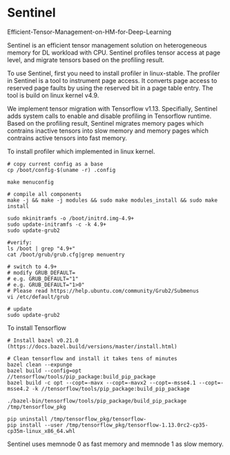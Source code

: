 # Sentinel
Efficient-Tensor-Management-on-HM-for-Deep-Learning

Sentinel is an efficient tensor management solution on heterogeneous memory for DL workload with CPU. Sentinel profiles tensor access at page level, and migrate tensors based on the profiling result.

To use Sentinel, first you need to install profiler in linux-stable. The profiler in Sentinel is a tool to instrument page access. It converts page access to reserved page faults by using the reserved bit in a page table entry. The tool is build on linux kernel v4.9.

We implement tensor migration with Tensorflow v1.13. Specifially, Sentinel adds system calls to enable and disable profiling in Tensorflow runtime. Based on the profiling result, Sentinel migrates memory pages which contrains inactive tensors into slow memory and memory pages which contrains active tensors into fast memory.

To install profiler which implemented in linux kernel.
```
# copy current config as a base
cp /boot/config-$(uname -r) .config

make menuconfig

# compile all components
make -j && make -j modules && sudo make modules_install && sudo make install

sudo mkinitramfs -o /boot/initrd.img-4.9+
sudo update-initramfs -c -k 4.9+
sudo update-grub2

#verify:
ls /boot | grep "4.9+"
cat /boot/grub/grub.cfg|grep menuentry

# switch to 4.9+
# modify GRUB_DEFAULT=
# e.g. GRUB_DEFAULT="1"
# e.g. GRUB_DEFAULT="1>0"
# Please read https://help.ubuntu.com/community/Grub2/Submenus
vi /etc/default/grub

# update
sudo update-grub2
```

To install Tensorflow 
```
# Install bazel v0.21.0 (https://docs.bazel.build/versions/master/install.html)

# Clean tensorflow and install it takes tens of minutes
bazel clean --expunge
bazel build --config=opt //tensorflow/tools/pip_package:build_pip_package
bazel build -c opt --copt=-mavx --copt=-mavx2 --copt=-msse4.1 --copt=-msse4.2 -k //tensorflow/tools/pip_package:build_pip_package

./bazel-bin/tensorflow/tools/pip_package/build_pip_package /tmp/tensorflow_pkg

pip uninstall /tmp/tensorflow_pkg/tensorflow-
pip install --user /tmp/tensorflow_pkg/tensorflow-1.13.0rc2-cp35-cp35m-linux_x86_64.whl
```

Sentinel uses memnode 0 as fast memory and memnode 1 as slow memory. 


